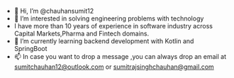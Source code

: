 - 👋 Hi, I’m @chauhansumit12
- 👀 I’m interested in solving engineering problems with technology
- I have more than 10 years of experience in software industry across Capital Markets,Pharma and Fintech domains.
- 🌱 I’m currently learning backend development with Kotlin and SpringBoot
- 📫 In case you want to drop a message ,you can always drop an email at sumitchauhan12@outlook.com or sumitrajsinghchauhan@gmail.com

<!---
chauhansumit12/chauhansumit12 is a ✨ special ✨ repository because its `README.md` (this file) appears on your GitHub profile.
You can click the Preview link to take a look at your changes.
--->
